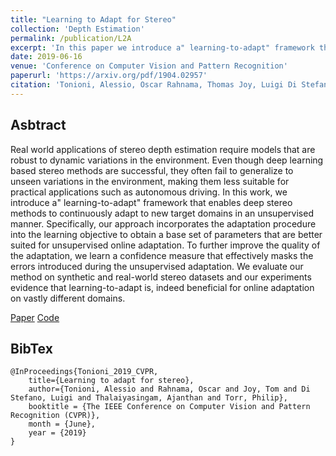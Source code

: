 ```yaml
---
title: "Learning to Adapt for Stereo"
collection: 'Depth Estimation'
permalink: /publication/L2A
excerpt: 'In this paper we introduce a" learning-to-adapt" framework that enables deep stereo methods to continuously adapt to new target domains in an unsupervised manner.'
date: 2019-06-16
venue: 'Conference on Computer Vision and Pattern Recognition'
paperurl: 'https://arxiv.org/pdf/1904.02957'
citation: 'Tonioni, Alessio, Oscar Rahnama, Thomas Joy, Luigi Di Stefano, Thalaiyasingam Ajanthan, and Philip HS Torr. "Learning to Adapt for Stereo." The IEEE Conference on Computer Vision and Pattern Recognition (CVPR), 2019'
---
```


## Asbtract
Real world applications of stereo depth estimation require models that are robust to dynamic variations in the environment. Even though deep learning based stereo methods are successful, they often fail to generalize to unseen variations in the environment, making them less suitable for practical applications such as autonomous driving. In this work, we introduce a" learning-to-adapt" framework that enables deep stereo methods to continuously adapt to new target domains in an unsupervised manner. Specifically, our approach incorporates the adaptation procedure into the learning objective to obtain a base set of parameters that are better suited for unsupervised online adaptation. To further improve the quality of the adaptation, we learn a confidence measure that effectively masks the errors introduced during the unsupervised adaptation. We evaluate our method on synthetic and real-world stereo datasets and our experiments evidence that learning-to-adapt is, indeed beneficial for online adaptation on vastly different domains.

[Paper](https://arxiv.org/pdf/1904.02957)
[Code](https://github.com/CVLAB-Unibo/Learning2AdaptForStereo)

## BibTex
```
@InProceedings{Tonioni_2019_CVPR,
    title={Learning to adapt for stereo},
    author={Tonioni, Alessio and Rahnama, Oscar and Joy, Tom and Di Stefano, Luigi and Thalaiyasingam, Ajanthan and Torr, Philip},
    booktitle = {The IEEE Conference on Computer Vision and Pattern Recognition (CVPR)},
    month = {June},
    year = {2019}    
}
```